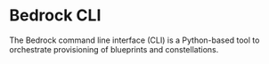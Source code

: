 # Bedrock CLI

The Bedrock command line interface (CLI) is a Python-based tool to orchestrate
provisioning of blueprints and constellations.
